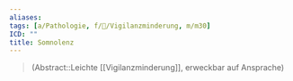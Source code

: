 ```yaml
---
aliases: 
tags: [a/Pathologie, f/🧠/Vigilanzminderung, m/m30]
ICD: ""
title: Somnolenz
---
```

> (Abstract::Leichte [[Vigilanzminderung]], erweckbar auf Ansprache)